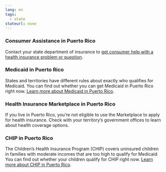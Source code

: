 ```yaml
--- 
lang: en 
tags: 
  - state
stateurl: none
--- 
```


### Consumer Assistance in Puerto Rico

Contact your state department of insurance to [get consumer help with a health insurance problem or question](http://www.ocs.gobierno.pr/ocspr/).

### Medicaid in Puerto Rico

States and territories have different rules about exactly who qualifies for Medicaid. You can find out whether you can get Medicaid in Puerto Rico right now. [Learn more about Medicaid in Puerto Rico](https://www.medicaid.pr.gov/). 

### Health Insurance Marketplace in Puerto Rico

If you live in Puerto Rico, you’re not eligible to use the Marketplace to apply for health insurance. Check with your territory’s government offices to learn about health coverage options. 

### CHIP in Puerto Rico

The Children’s Health Insurance Program (CHIP) covers uninsured children in families with moderate incomes that are too high to qualify for Medicaid. You can find out whether your children qualify for CHIP right now. [Learn more about CHIP in Puerto Rico](https://www.medicaid.pr.gov/).
